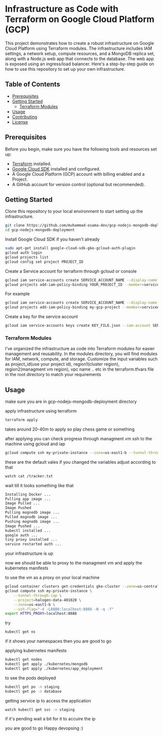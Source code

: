 # Infrastructure as Code with Terraform on Google Cloud Platform (GCP)

This project demonstrates how to create a robust infrastructure on Google Cloud Platform using Terraform modules. The infrastructure includes IAM settings, a network setup, compute resources, and a MongoDB replica set, along with a Node.js web app that connects to the database. The web app is exposed using an ingress/load balancer. Here's a step-by-step guide on how to use this repository to set up your own infrastructure.

## Table of Contents
- [Prerequisites](#prerequisites)
- [Getting Started](#getting-started)
  - [Terraform Modules](#terraform-modules)
- [Usage](#usage)
- [Contributing](#contributing)
- [License](#license)

## Prerequisites

Before you begin, make sure you have the following tools and resources set up:

- [Terraform](https://www.terraform.io/) installed.
- [Google Cloud SDK](https://cloud.google.com/sdk) installed and configured.
- A Google Cloud Platform (GCP) account with billing enabled and a Project.
- A GitHub account for version control (optional but recommended).

## Getting Started

Clone this repository to your local environment to start setting up the infrastructure.

```bash
git clone https://github.com/muhammad-osama-dev/gcp-nodejs-mongodb-deployment.git
cd gcp-nodejs-mongodb-deployment
```
Install Google Cloud SDK if you haven't already

```bash
sudo apt-get install google-cloud-sdk-gke-gcloud-auth-plugin
gcloud auth login
gcloud projects list
gcloud config set project PROJECT_ID
```

Create a Service account for terraform through gcloud or console 

```bash
gcloud iam service-accounts create SERVICE_ACCOUNT_NAME --display-name "DISPLAY_NAME"
gcloud projects add-iam-policy-binding YOUR_PROJECT_ID --member=serviceAccount:SERVICE_ACCOUNT_EMAIL --role=roles/editor
```
For example

```bash
gcloud iam service-accounts create SERVICE_ACCOUNT_NAME --display-name "my-service-account"
gcloud projects add-iam-policy-binding my-gcp-project --member=serviceAccount:my-service-account@my-gcp-project.iam.gserviceaccount.com --role=roles/editor
```
Create a key for the service account 

```bash
gcloud iam service-accounts keys create KEY_FILE.json --iam-account SERVICE_ACCOUNT_EMAIL
```

### Terraform Modules

I've organized the infrastructure as code into Terraform modules for easier management and reusability. In the modules directory, you will find modules for IAM, network, compute, and storage. Customize the input variables such as project_id(use your project id), region1(cluster region), region2(managment vm region), vpc name .. etc in the terraform.tfvars file in the root directory to match your requirements

## Usage

make sure you are in gcp-nodejs-mongodb-deployment directory 

apply infrastructure using terraform

```bash
terraform apply 
```
takes around 20-40m to apply so play chess game or something 

after applying you can check progress through managment vm 
ssh to the machine using gcloud and iap

```bash
gcloud compute ssh my-private-instance --zone=us-east1-b --tunnel-through-iap --project=PROJECT_ID
```
these are the default vales if you changed the variables adjust according to that 

```bash
watch cat /tracker.txt
```
wait till it looks something like that

```bash
Installing Docker ...
Pulling app image ...
Image Pulled ...
Image Pushed
Pulling mognodb image ...
Pulled mognodb image ...
Pushing mognodb image ...
Image Pushed ...
kubectl installed ...
google auth ...
tiny proxy installed ...
service restarted auth ...
```

your infrastructure is up 

now we should be able to proxy to the managment vm and apply the kubernetes manifests

to use the vm as a proxy on your local machine

```bash
gcloud container clusters get-credentials gke-cluster --zone=us-central1 --project halogen-data-401020 --internal-ip
gcloud compute ssh my-private-instance \
    --tunnel-through-iap \
    --project=halogen-data-401020 \
    --zone=us-east1-b \
    --ssh-flag="-4 -L8888:localhost:8888 -N -q -f"
export HTTPS_PROXY=localhost:8888
```
try

```bash
kubectl get ns 
```
if it shows your namespaces then you are good to go 

applying kubernetes manifests

```bash
kubectl get nodes 
kubectl get apply ./kubernetes/mongodb
kubectl get apply ./kubernetes/app_deployment 
```
to see the pods deployed

```bash
kubectl get po -n staging  
kubectl get po -n database  
```
getting service ip to access the application 

```bash
watch kubectl get svc -n staging  
```
if it's pending wait a bit for it to accuire the ip

you are good to go Happy devopsing :)


